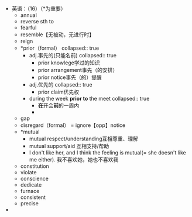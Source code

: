 - 英语：（16）（*为重要）
	- annual
	- reverse sth to
	- fearful
	- resemble【无被动，无进行时】
	- reign
	- *prior（formal）
	  collapsed:: true
		- adj.事先的(只能名前)
		  collapsed:: true
			- prior knowlege学过的知识
			- prior arrangement事先（的安排）
			- prior notice事先（的）提醒
		- adj.优先的
		  collapsed:: true
			- prior claim优先权
		- during the week **prior to** the meet
		  collapsed:: true
			- **在**开会**前**的一周内
			-
	- gap
	- disregard（formal） = ignore【opp】notice
	- *mutual
		- mutual respect/understanding互相尊重、理解
		- mutual support/aid 互相支持/帮助
		- I don't like her, and I think the feeling is
		  mutual(= she doesn't like me either).
		  我不喜欢她，她也不喜欢我
	- constitution
	- violate
	- conscience
	- dedicate
	- furnace
	- consistent
	- precise
-